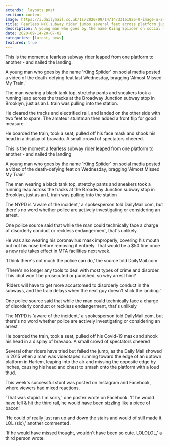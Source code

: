 ```yaml
---
extends: _layouts.post
section: content
image: https://i.dailymail.co.uk/1s/2020/09/14/14/33161926-0-image-a-24_1600088451269.jpg 
title: Fearless NYC subway rider jumps several feet across platform just in time to board incoming train 
description: A young man who goes by the name Kiing Spiider on social media posted a video of a death-defying jump in New York City last Wednesday. 
date: 2020-09-14-20-07-02 
categories: [latest, news] 
featured: true 
--- 
```

This is the moment a fearless subway rider leaped from one platform to another - and nailed the landing.

A young man who goes by the name 'Kiing Spiider' on social media posted a video of the death-defying feat last Wednesday, bragging 'Almost Missed My Train.'

The man wearing a black tank top, stretchy pants and sneakers took a running leap across the tracks at the Broadway Junction subway stop in Brooklyn, just as an L train was pulling into the station. 

He cleared the tracks and electrified rail, and landed on the other side with two feet to spare. The amateur stuntman then added a front flip for good measure. 

He boarded the train, took a seat, pulled off his face mask and shook his head in a display of bravado. A small crowd of spectators cheered.

This is the moment a fearless subway rider leaped from one platform to another - and nailed the landing

A young man who goes by the name 'Kiing Spiider' on social media posted a video of the death-defying feat on Wednesday, bragging 'Almost Missed My Train'

The man wearing a black tank top, stretchy pants and sneakers took a running leap across the tracks at the Broadway Junction subway stop in Brooklyn, just as an L train was pulling into the station

The NYPD is 'aware of the incident,' a spokesperson told DailyMail.com, but there's no word whether police are actively investigating or considering an arrest. 

One police source said that while the man could technically face a charge of disorderly conduct or reckless endangerment, that's unlikely. 

He was also wearing his coronavirus mask improperly, covering his mouth but not his nose before removing it entirely. That would be a $50 fine once a new rule takes effect in MTA facilities next week.

'I think there's not much the police can do,' the source told DailyMail.com. 

'There's no longer any tools to deal with most types of crime and disorder. This idiot won't be prosecuted or punished, so why arrest him? 

'Riders will have to get more accustomed to disorderly conduct in the subways, and the train delays when the next guy doesn't stick the landing.'

One police source said that while the man could technically face a charge of disorderly conduct or reckless endangerment, that's unlikely

The NYPD is 'aware of the incident,' a spokesperson told DailyMail.com, but there's no word whether police are actively investigating or considering an arrest

He boarded the train, took a seat, pulled off his Covid-19 mask and shook his head in a display of bravado. A small crowd of spectators cheered

Several other riders have tried but failed the jump, as the Daily Mail showed in 2015 when a man was videotaped running toward the edge of an uptown platform in Harlem, leaping into the air and missing the opposite edge by inches, causing his head and chest to smash onto the platform with a loud thud.

This week's successful stunt was posted on Instagram and Facebook, where viewers had mixed reactions.

'That was stupid. I'm sorry,' one poster wrote on Facebook. 'If he would have fell & hit the third rail, he would have been sizzling like a piece of bacon.'

'He could of really just ran up and down the stairs and would of still made it. LOL (sic),' another commented .

'If he would have missed thought, wouldn't have been so cute. LOLOLOL,' a third person wrote.

